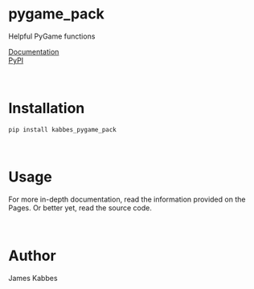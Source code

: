 # pygame_pack
Helpful PyGame functions

[Documentation](https://jameskabbes.github.io/pygame_pack)<br>
[PyPI](https://pypi.org/project/kabbes-pygame-pack)

<br> 

# Installation
`pip install kabbes_pygame_pack`

<br>

# Usage
For more in-depth documentation, read the information provided on the Pages. Or better yet, read the source code.

<br>

# Author
James Kabbes

